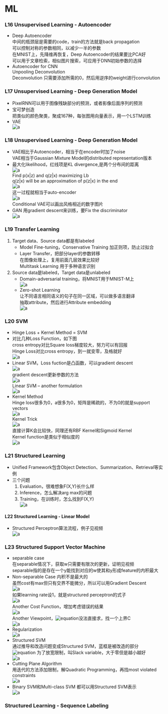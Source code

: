 # ML  
### L16 Unsupervised Learning - Autoencoder  
- Deep Autoencoder  
中间的瓶颈层是需要的code，train的方法就是back propagation  
可以控制对称的参数相同，以减少一半的参数  
在MNIST上，先降维再恢复，Deep Autoencoder的结果要比PCA好  
可以用于文章检索，相似图片搜索，可应用于DNN初始参数的选择  
- Autoencoder for CNN  
Unpooling Deconvolution  
Deconvolution 只需要添加所需的0，然后用逆序的weight进行convolution  

### L17 Unsupervised Learning - Deep Generation Model  
- PixelRNN可以用于图像残缺部分的预测，或者影像后面序列的预测  
- 宝可梦创造  
把类似的颜色聚类，聚成167种，每张图用向量表示，用一个LSTM训练  
- VAE  
![a](http://or2urvelu.bkt.clouddn.com/L17-1.png)  

### L18 Unsupervised Learning - Deep Generation Model  
- VAE相比于Autoencoder，相当于在encoder时加了noise  
VAE相当于Gaussian Mixture Model的distributed representation版本  
- 最大化likelihood，红线项是KL divergence,是两个分布间的距离  
![a](http://or2urvelu.bkt.clouddn.com/L18-1.png)  
Find p(x|z) and q(z|x) maximizing Lb  
q(z|x) will be an approximation of p(z|x) in the end  
![a](http://or2urvelu.bkt.clouddn.com/L18-2.png)  
这一过程就相当于auto-encoder  
![a](http://or2urvelu.bkt.clouddn.com/L18-3.png)  
Conditional VAE可以画出风格相近的数字图片  
- GAN  用gradient descent来训练，要Fix the discriminator  
![a](http://or2urvelu.bkt.clouddn.com/L18-4.png)  

### L19 Transfer Learning  
1. Target data、Source data都是有labeled
    - Model Fine-tuning，Conservative Training 加正则项，防止过拟合  
    - Layer Transfer，把部分layer的参数转移  
    在图像处理上，复用前面几层效果比较好  
    Multitask Learning 用于多种语言识别  
2. Source data是labeled，Target data是unlabeled  
    - Domain-adversarial training，将MNIST用于MNIST-M上  
    ![a](http://or2urvelu.bkt.clouddn.com/L19-1.png)  
    - Zero-shot Learning  
    让不同语言相同语义的句子在同一区域，可以做多语言翻译  
    抽取attribute，然后进行Attribute embedding  
    ![a](http://or2urvelu.bkt.clouddn.com/L19-2.png)  

### L20 SVM  
- Hinge Loss + Kernel Method = SVM  
- 对比几种Loss Function，如下图  
cross entropy对比Square loss梯度较大，努力可以有回报  
Hinge Loss对比cross entropy，到一就变零，及格就好  
![a](http://or2urvelu.bkt.clouddn.com/L20-1.png)  
- Linear SVM，Loss fuction是凸函数，可以gradient descent  
![a](http://or2urvelu.bkt.clouddn.com/L20-2.png)  
gradient descent更新参数的方法  
![a](http://or2urvelu.bkt.clouddn.com/L20-3.png)  
Linear SVM – another formulation  
![a](http://or2urvelu.bkt.clouddn.com/L20-4.png)  
- Kernel Method  
Hinge loss很多为0，a很多为0，矩阵是稀疏的，不为0的就是support vectors  
![a](http://or2urvelu.bkt.clouddn.com/L20-5.png)  
Kernel Trick  
![a](http://or2urvelu.bkt.clouddn.com/L20-6.png)  
直接计算K会比较快，同理还有RBF Kernel和Sigmoid Kernel  
Kernel function是类似于相似度的  
![a](http://or2urvelu.bkt.clouddn.com/L20-7.png)  


### L21 Structured Learning  
- Unified Framework包含Object Detection、Summarization、Retrieval等实例  
- 三个问题  
    1. Evaluation，很难想象F(X,Y)长什么样  
    2. Inference，怎么解决arg max的问题  
    3. Training，在训练时，怎么找到F(X,Y)  
    ![a](http://or2urvelu.bkt.clouddn.com/L21-1.png)  


#### L22 Structured Learning - Linear Model  
- Structured Perceptron算法流程，例子见视频  
![a](http://or2urvelu.bkt.clouddn.com/L22-1.png)  

### L23  Structured Support Vector Machine
- separable case  
在separable情况下，获取w只需要有限次的更新，证明见视频  
separable指的是存在一个y能找到对应的w使其和y形成feature的内积最大  
- Non-separable Case  内积不是最大的  
虽然cost有max但只有交界不能微分，所以可以用Gradient Descent  
![a](http://or2urvelu.bkt.clouddn.com/L23-1.png)  
如果learning rate设1，就是structured perceptron的式子  
![a](http://or2urvelu.bkt.clouddn.com/L23-2.png)  
Another Cost Function，增加考虑错误的结果  
![a](http://or2urvelu.bkt.clouddn.com/L23-3.png)  
Another Viewpoint，![equation](http://latex.codecogs.com/gif.latex?$C^'$)没法直接求，找一个上界C  
![a](http://or2urvelu.bkt.clouddn.com/L23-4.png)  
- Regularization  
![a](http://or2urvelu.bkt.clouddn.com/L23-5.png)  
- Structured SVM  
通过推导和改造问题变成Structured SVM，蓝框是被改造的部分  
![equation](http://latex.codecogs.com/gif.latex?$\epsilon$) 为了放宽限制，叫Slack variable，大于零但是越小越好  
![a](http://or2urvelu.bkt.clouddn.com/L23-6.png)  
- Cutting Plane Algorithm  
用迭代的方法添加限制，解Quadratic Programming，再找most violated constraints  
![a](http://or2urvelu.bkt.clouddn.com/L23-7.png)  
- Binary SVM和Multi-class SVM 都可以用Structured SVM表示  
![a](http://or2urvelu.bkt.clouddn.com/L23-7.png)  

### Structured Learning - Sequence Labeling  
























